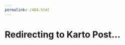 ```yaml
---
permalink: /404.html
---
```


# Redirecting to Karto Post...

<script>
    (function() {
        var pathSegments = window.location.pathname.split('/').filter(Boolean);
        var postId = pathSegments[0]; // Extract the post ID (if present)

        if (postId) {
            // Redirect to the specific post
            window.location.href = 'karto://post/' + postId;
        } else {
            // Redirect to the main Karto app
            window.location.href = 'karto://';
        }
    })();
</script>
